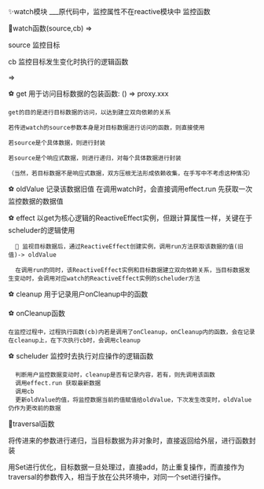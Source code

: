 ✨watch模块
  ___原代码中，监控属性不在reactive模块中
监控函数

🚩watch函数(source,cb)
  =>

  source 监控目标

  cb 监控目标发生变化时执行的逻辑函数

  =>

  ⚽️ get 用于访问目标数据的包装函数: () => proxy.xxx

    get的目的是进行目标数据的访问，以达到建立双向依赖的关系

    若传进watch的source参数本身是对目标数据进行访问的函数，则直接使用

    若source是个具体数据，则进行封装

    若source是个响应式数据，则进行递归，对每个具体数据进行封装

    （当然，若目标数据不是响应式数据，双方压根无法形成依赖收集，在手写中不考虑这种情况）

  ⚽️ oldValue 记录该数据旧值
    在调用watch时，会直接调用effect.run 先获取一次监控数据的数据值

  ⚽️ effect 以get为核心逻辑的ReactiveEffect实例，但跟计算属性一样，关键在于scheluder的逻辑使用

      🌈 监视目标数据后，通过ReactiveEffect创建实例，调用run方法获取该数据的值(旧值)-> oldValue

      在调用run的同时，该ReactiveEffect实例和目标数据建立双向依赖关系，当目标数据发生变动时，会调用对应watch的ReactiveEffect实例的scheluder方法

  ⚽️ cleanup 用于记录用户onCleanup中的函数

  ⚽️ onCleanup函数 

    在监控过程中，过程执行函数(cb)内若是调用了onCleanup，onCleanup内的函数，会在记录在cleanup上，在下次执行cb时，会调用cleanup

  ⚽️ scheluder 监控时去执行对应操作的逻辑函数

      判断用户监控数据变动时，cleanup是否有记录内容，若有，则先调用该函数
      调用effect.run 获取最新数据
      调用cb
      更新oldValue的值，将监控数据当前的值赋值给oldValue，下次发生改变时，oldValue仍作为更改前的数据
      
  🚩traversal函数
  
  将传进来的参数进行递归，当目标数据为非对象时，直接返回给外层，进行函数封装

  用Set进行优化，目标数据一旦处理过，直接add，防止重复操作，而直接作为traversal的参数传入，相当于放在公共环境中，对同一个set进行操作。


      
    
  
  
  
  

  
  
